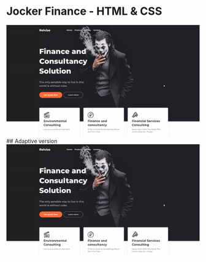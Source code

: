 # Jocker Finance - HTML & CSS
<img src="css/images/finance.gif" alt="finance">
## Adaptive version
<img src="css/images/finance.gif" alt="finance">
